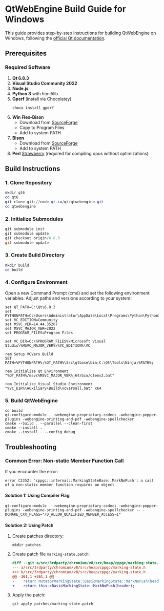 # QtWebEngine Build Guide for Windows

This guide provides step-by-step instructions for building QtWebEngine on Windows, following the [official Qt documentation](https://wiki.qt.io/QtWebEngine/Qt6Build).

## Prerequisites

### Required Software
1. **Qt 6.8.3**
2. **Visual Studio Community 2022**
3. **Node.js**
4. **Python 3** with html5lib
5. **Gperf** (install via Chocolatey)
   ```powershell
   choco install gperf
   ```
6. **Win Flex-Bison**
   - Download from [SourceForge](https://sourceforge.net/projects/winflexbison/)
   - Copy to Program Files
   - Add to system PATH
7. **Bison** 
   - Download from [SourceForge](https://sourceforge.net/projects/gnuwin32/)
   - Add to system PATH
8. **Perl** [Strawberry](https://strawberryperl.com/) (required for compiling opus without optimizations)

## Build Instructions

### 1. Clone Repository
```powershell
mkdir qt6
cd qt6
git clone git://code.qt.io/qt/qtwebengine.git
cd qtwebengine
```

### 2. Initialize Submodules
```powershell
git submodule init
git submodule update
git checkout origin/6.8.3
git submodule update
```

### 3. Create Build Directory
```powershell
mkdir build
cd build
```

### 4. Configure Environment
Open a new Command Prompt (cmd) and set the following environment variables. Adjust paths and versions according to your system:

```batch
set QT_PATH=C:\Qt\6.8.3
set PYTHONPATH=C:\Users\Administrator\AppData\Local\Programs\Python\Python313\
set VC_EDITION=Community
set MSVC_VER=14.44.35207
set MSVC_MAJOR_VER=2022
set PROGRAM_FILES=Program Files

set VC_DIR=C:\%PROGRAM_FILES%\Microsoft Visual Studio\%MSVC_MAJOR_VER%\%VC_EDITION%\VC

rem Setup VCVars Build
SET PATH=%PYTHONPATH%;%QT_PATH%\Src\qtbase\bin;C:\Qt\Tools\Ninja;%PATH%;

rem Initialize Qt Environment
"%QT_PATH%/msvc%MSVC_MAJOR_VER%_64/bin/qtenv2.bat"

rem Initialize Visual Studio Environment
"%VC_DIR%\Auxiliary\Build\vcvarsall.bat" x64
```

### 5. Build QtWebEngine
```batch
cd build
qt-configure-module . -webengine-proprietary-codecs -webengine-pepper-plugins -webengine-printing-and-pdf -webengine-spellchecker
cmake --build . --parallel --clean-first
cmake --install .
cmake --install . --config debug
```

## Troubleshooting

### Common Error: Non-static Member Function Call
If you encounter the error:
```
error C2352: 'cppgc::internal::MarkingStateBase::MarkNoPush': a call of a non-static member function requires an object
```

#### Solution 1: Using Compiler Flag
```batch
qt-configure-module . -webengine-proprietary-codecs -webengine-pepper-plugins -webengine-printing-and-pdf -webengine-spellchecker -- -DCMAKE_CXX_FLAGS="/D_ALLOW_QUALIFIED_MEMBER_ACCESS=1"
```

#### Solution 2: Using Patch
1. Create patches directory:
   ```batch
   mkdir patches
   ```

2. Create patch file `marking-state.patch`:
   ```diff
   diff --git a/src/3rdparty/chromium/v8/src/heap/cppgc/marking-state.h b/src/3rdparty/chromium/v8/src/heap/cppgc/marking-state.h
   --- a/src/3rdparty/chromium/v8/src/heap/cppgc/marking-state.h
   +++ b/src/3rdparty/chromium/v8/src/heap/cppgc/marking-state.h
   @@ -361,1 +361,1 @@
   -    return MutatorMarkingState::BasicMarkingState::MarkNoPush(header);
   +    return this->BasicMarkingState::MarkNoPush(header);
   ```

3. Apply the patch:
   ```batch
   git apply patches/marking-state.patch
   ```
